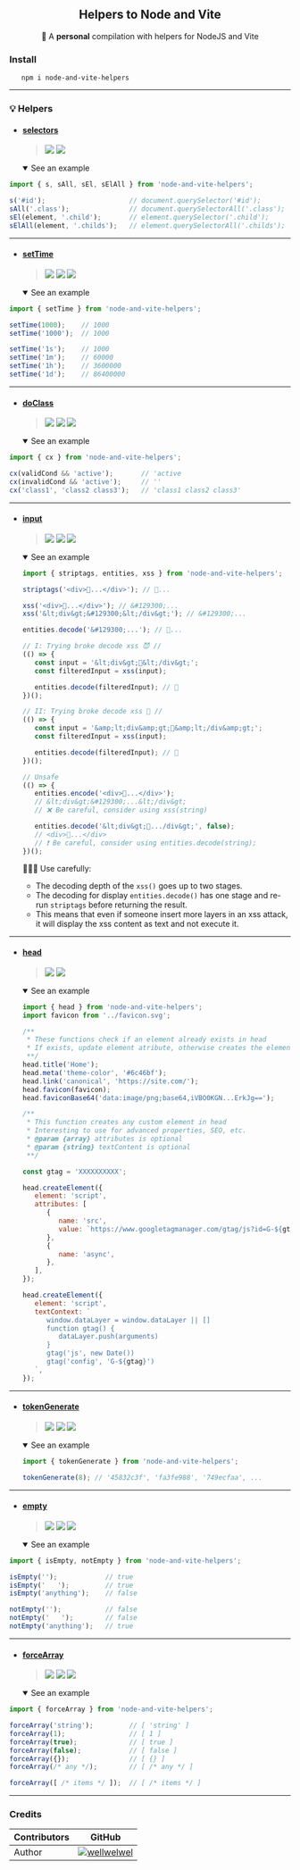 <h2 align="center">Helpers to Node and Vite</h2>
<p align="center">🌱 A <b>personal</b> compilation with helpers for NodeJS and Vite</p>

### Install

```shell
   npm i node-and-vite-helpers
```

<hr />

### 💡 Helpers

-  #### [selectors](./src/helpers/selectors.ts)

   > <img src="./.github/assets/readme/vite.svg" >
   > <img src="./.github/assets/readme/react.svg" >

   <details open>
   <summary>See an example</summary>

<!-- prettier-ignore -->
   ```js
   import { s, sAll, sEl, sElAll } from 'node-and-vite-helpers';

   s('#id');                     // document.querySelector('#id');
   sAll('.class');               // document.querySelectorAll('.class');
   sEl(element, '.child');       // element.querySelector('.child');
   sElAll(element, '.childs');   // element.querySelectorAll('.childs');
   ```

   </details>

<hr />

-  #### [setTime](./src/helpers/set-time.ts)

   > <img src="./.github/assets/readme/nodejs.svg" >
   > <img src="./.github/assets/readme/vite.svg" >
   > <img src="./.github/assets/readme/react.svg" >

   <details open>
   <summary>See an example</summary>

<!-- prettier-ignore -->
   ```js
   import { setTime } from 'node-and-vite-helpers';

   setTime(1000);    // 1000
   setTime('1000');  // 1000

   setTime('1s');    // 1000
   setTime('1m');    // 60000
   setTime('1h');    // 3600000
   setTime('1d');    // 86400000
   ```

   </details>

<hr />

-  #### [doClass](./src/helpers/do-class.ts)

   > <img src="./.github/assets/readme/nodejs.svg" >
   > <img src="./.github/assets/readme/vite.svg" >
   > <img src="./.github/assets/readme/react.svg" >

   <details open>
   <summary>See an example</summary>

<!-- prettier-ignore -->
   ```js
   import { cx } from 'node-and-vite-helpers';

   cx(validCond && 'active');       // 'active
   cx(invalidCond && 'active');     // ''
   cx('class1', 'class2 class3');   // 'class1 class2 class3'
   ```

   </details>

<hr />

-  #### [input](./src/helpers/input.ts)

   > <img src="./.github/assets/readme/nodejs.svg" >
   > <img src="./.github/assets/readme/vite.svg" >
   > <img src="./.github/assets/readme/react.svg" >

   <details open>
   <summary>See an example</summary>

   ```js
   import { striptags, entities, xss } from 'node-and-vite-helpers';

   striptags('<div>🤔...</div>'); // 🤔...

   xss('<div>🤔...</div>'); // &#129300;...
   xss('&lt;div&gt;&#129300;&lt;/div&gt;'); // &#129300;...

   entities.decode('&#129300;...'); // 🤔...

   // I: Trying broke decode xss 😈 //
   (() => {
      const input = '&lt;div&gt;👮&lt;/div&gt;';
      const filteredInput = xss(input);

      entities.decode(filteredInput); // 👮
   })();

   // II: Trying broke decode xss 👿 //
   (() => {
      const input = '&amp;lt;div&amp;gt;👮&amp;lt;/div&amp;gt;';
      const filteredInput = xss(input);

      entities.decode(filteredInput); // 👮
   })();

   // Unsafe
   (() => {
      entities.encode('<div>🤔...</div>');
      // &lt;div&gt;&#129300;...&lt;/div&gt;
      // ❌ Be careful, consider using xss(string)

      entities.decode('&lt;div&gt;🤔.../div&gt;', false);
      // <div>🤔...</div>
      // ❗️ Be careful, consider using entities.decode(string);
   })();
   ```

   👮🏻‍♂️ Use carefully:

   -  The decoding depth of the `xss()` goes up to two stages.
   -  The decoding for display `entities.decode()` has one stage and re-run `striptags` before returning the result.
   -  This means that even if someone insert more layers in an xss attack, it will display the xss content as text and not execute it.

   </details>

<hr />

-  #### [head](./src/helpers/head.ts)

   > <img src="./.github/assets/readme/vite.svg" >
   > <img src="./.github/assets/readme/react.svg" >

   <details open>
   <summary>See an example</summary>

   ```js
   import { head } from 'node-and-vite-helpers';
   import favicon from '../favicon.svg';

   /**
    * These functions check if an element already exists in head
    * If exists, update element atribute, otherwise creates the element in head
    **/
   head.title('Home');
   head.meta('theme-color', '#6c46bf');
   head.link('canonical', 'https://site.com/');
   head.favicon(favicon);
   head.faviconBase64('data:image/png;base64,iVBO0KGN...ErkJg==');

   /**
    * This function creates any custom element in head
    * Interesting to use for advanced properties, SEO, etc.
    * @param {array} attributes is optional
    * @param {string} textContent is optional
    **/

   const gtag = 'XXXXXXXXXX';

   head.createElement({
      element: 'script',
      attributes: [
         {
            name: 'src',
            value: `https://www.googletagmanager.com/gtag/js?id=G-${gtag}`,
         },
         {
            name: 'async',
         },
      ],
   });

   head.createElement({
      element: 'script',
      textContext: `
         window.dataLayer = window.dataLayer || []
         function gtag() {
            dataLayer.push(arguments)
         }
         gtag('js', new Date())
         gtag('config', 'G-${gtag}')
      `,
   });
   ```

   </details>

<hr />

-  #### [tokenGenerate](./src/helpers/token-generate.ts)

   > <img src="./.github/assets/readme/nodejs.svg" >
   > <img src="./.github/assets/readme/vite.svg" >
   > <img src="./.github/assets/readme/react.svg" >

   <details open>
   <summary>See an example</summary>

   ```js
   import { tokenGenerate } from 'node-and-vite-helpers';

   tokenGenerate(8); // '45832c3f', 'fa3fe988', '749ecfaa', ...
   ```

   </details>

<hr />

-  #### [empty](./src/helpers/empty.ts)

   > <img src="./.github/assets/readme/nodejs.svg" >
   > <img src="./.github/assets/readme/vite.svg" >
   > <img src="./.github/assets/readme/react.svg" >

   <details open>
   <summary>See an example</summary>

<!-- prettier-ignore -->
   ```js
   import { isEmpty, notEmpty } from 'node-and-vite-helpers';

   isEmpty('');            // true
   isEmpty('   ');         // true
   isEmpty('anything');    // false

   notEmpty('');           // false
   notEmpty('   ');        // false
   notEmpty('anything');   // true
   ```

   </details>

<hr />

-  #### [forceArray](./src/helpers/force-array.ts)

   > <img src="./.github/assets/readme/nodejs.svg" >
   > <img src="./.github/assets/readme/vite.svg" >
   > <img src="./.github/assets/readme/react.svg" >

   <details open>
   <summary>See an example</summary>

<!-- prettier-ignore -->
   ```js
   import { forceArray } from 'node-and-vite-helpers';

   forceArray('string');         // [ 'string' ]
   forceArray(1);                // [ 1 ]
   forceArray(true);             // [ true ]
   forceArray(false);            // [ false ]
   forceArray({});               // [ {} ]
   forceArray(/* any */);        // [ /* any */ ]

   forceArray([ /* items */ ]);  // [ /* items */ ]
   ```

   </details>

<hr />

### Credits

| Contributors | GitHub                                                                             |
| ------------ | ---------------------------------------------------------------------------------- |
| Author       | [![wellwelwel](./.github/assets/readme/author.svg)](https://github.com/wellwelwel) |
